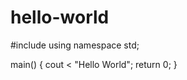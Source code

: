 # hello-world

#include <iostream>
using namespace std;

main()
{
  cout < "Hello World";
  return 0;
}
